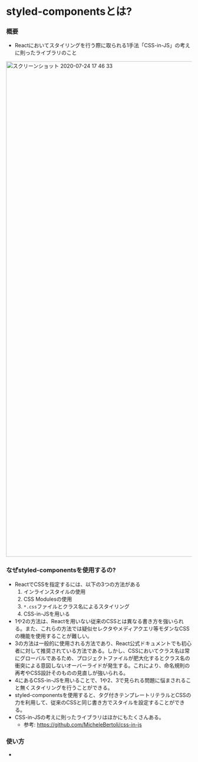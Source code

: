 # styled-componentsとは?
### 概要
- Reactにおいてスタイリングを行う際に取られる1手法「CSS-in-JS」の考えに則ったライブラリのこと

<img width="1342" alt="スクリーンショット 2020-07-24 17 46 33" src="https://user-images.githubusercontent.com/6561417/88374979-af3d9c00-cdd5-11ea-87a7-71c99151576a.png">

### なぜstyled-componentsを使用するの?

- ReactでCSSを指定するには、以下の3つの方法がある
  1. インラインスタイルの使用
  2. CSS Modulesの使用
  3. `*.css`ファイルとクラス名によるスタイリング
  4. CSS-in-JSを用いる
- 1や2の方法は、Reactを用いない従来のCSSとは異なる書き方を強いられる。また、これらの方法では疑似セレクタやメディアクエリ等モダンなCSSの機能を使用することが難しい。
- 3の方法は一般的に使用される方法であり、React公式ドキュメントでも初心者に対して推奨されている方法である。しかし、CSSにおいてクラス名は常にグローバルであるため、プロジェクトファイルが肥大化するとクラス名の衝突による意図しないオーバーライドが発生する。これにより、命名規則の再考やCSS設計そのものの見直しが強いられる。
- 4にあるCSS-in-JSを用いることで、1や2、3で見られる問題に悩まされること無くスタイリングを行うことができる。
- styled-componentsを使用すると、タグ付きテンプレートリテラルとCSSの力を利用して、従来のCSSと同じ書き方でスタイルを設定することができる。
- CSS-in-JSの考えに則ったライブラリはほかにもたくさんある。
  - 参考: https://github.com/MicheleBertoli/css-in-js

### 使い方
- 